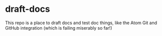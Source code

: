 # draft-docs

This repo is a place to draft docs and test doc things, like the Atom Git and GitHub integration (which is failing miserably so far!)
